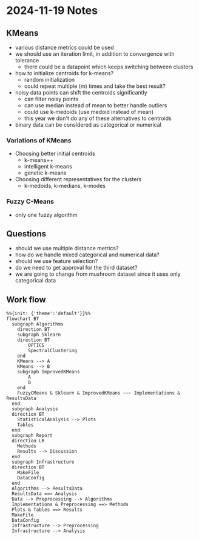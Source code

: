 
# 2024-11-19 Notes

## KMeans

* various distance metrics could be used
* we should use an iteration limit, in addition to convergence with tolerance
  * there could be a datapoint which keeps switching between clusters
* how to initialize centroids for k-means?
  * random initialization
  * could repeat multiple (m) times and take the best result?
* noisy data points can shift the centroids significantly
  * can filter noisy points
  * can use median instead of mean to better handle outliers
  * could use k-medoids (use medoid instead of mean)
  * this year we don't do any of these alternatives to centroids
* binary data can be considered as categorical or numerical

### Variations of KMeans

* Choosing better initial centroids
  * k-means++
  * intelligent k-means
  * genetic k-means
* Choosing different representatives for the clusters
  * k-medoids, k-medians, k-modes

### Fuzzy C-Means
* only one fuzzy algorithm

## Questions
* should we use multiple distance metrics?
* how do we handle mixed categorical and numerical data?
* should we use feature selection?
* do we need to get approval for the third dataset?
* we are going to change from mushroom dataset since it uses only categorical data


## Work flow
```mermaid
%%{init: {'theme':'default'}}%%
flowchart BT
  subgraph Algorithms
    direction BT
    subgraph Sklearn
    direction BT
        OPTICS
        SpectralClustering
    end
    KMeans --> A
    KMeans --> B
    subgraph ImprovedKMeans
        A
        B
    end
    FuzzyCMeans & Sklearn & ImprovedKMeans ~~~ Implementations & ResultsData
  end
  subgraph Analysis
  direction BT
    StatisticalAnalysis --> Plots
    Tables
  end
  subgraph Report
  direction LR
    Methods
    Results --> Discussion
  end
  subgraph Infrastructure
  direction BT
    MakeFile
    DataConfig
  end
  Algorithms --> ResultsData
  ResultsData ==> Analysis
  Data --> Preprocessing --> Algorithms
  Implementations & Preprocessing ==> Methods
  Plots & Tables ==> Results
  MakeFile
  DataConfig
  Infrastructure --> Preprocessing
  Infrastructure --> Analysis
```